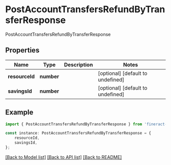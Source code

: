 # PostAccountTransfersRefundByTransferResponse

PostAccountTransfersRefundByTransferResponse

## Properties

Name | Type | Description | Notes
------------ | ------------- | ------------- | -------------
**resourceId** | **number** |  | [optional] [default to undefined]
**savingsId** | **number** |  | [optional] [default to undefined]

## Example

```typescript
import { PostAccountTransfersRefundByTransferResponse } from 'fineract-typescript-client';

const instance: PostAccountTransfersRefundByTransferResponse = {
    resourceId,
    savingsId,
};
```

[[Back to Model list]](../README.md#documentation-for-models) [[Back to API list]](../README.md#documentation-for-api-endpoints) [[Back to README]](../README.md)

